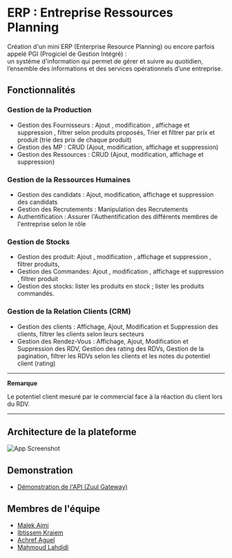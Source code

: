 
# ERP : Entreprise Ressources Planning

Création d'un mini ERP (Enterprise Resource Planning) ou encore parfois appelé PGI (Progiciel de Gestion Intégré) :  
un systéme d'information qui permet de gérer et suivre au quotidien, l’ensemble des informations et des services opérationnels d’une entreprise.


## Fonctionnalités

### Gestion de la Production 
- Gestion des Fournisseurs : Ajout , modification , affichage et suppression , filtrer selon produits proposés, Trier et filtrer par prix et produit (trie des prix de chaque produit)
- Gestion des MP : CRUD (Ajout, modification, affichage et suppression)
- Gestion des Ressources : CRUD (Ajout, modification, affichage et suppression)

### Gestion de la Ressources Humaines
- Gestion des candidats : Ajout, modification, affichage et suppression des candidats
- Gestion des Recrutements : Manipulation des Recrutements 
- Authentification : Assurer l'Authentification des différents membres de l'entreprise selon le rôle

### Gestion de Stocks
- Gestion des produit: Ajout , modification , affichage et suppression , filtrer produits,
- Gestion des Commandes: Ajout , modification , affichage et suppression , filtrer produit
- Gestion des stocks: lister les produits en stock ; lister les produits commandés.

### Gestion de la Relation Clients (CRM)
- Gestion des clients : Affichage, Ajout, Modification et Suppression des clients, filtrer les clients selon leurs secteurs
- Gestion des Rendez-Vous : Affichage, Ajout, Modification et Suppression des RDV, Gestion des rating des RDVs, Gestion de la pagination, filtrer les RDVs selon les clients et les notes du potentiel client (rating)
---
**Remarque**

Le potentiel client mesuré par le commercial face à la réaction du client lors du RDV.

---





## Architecture de la plateforme

![App Screenshot](https://ucarecdn.com/5081c764-f5ac-4cb7-bd08-6f902d850071/)


## Demonstration

- [Démonstration de l'API (Zuul Gateway)](https://zuul-gateway-erp.herokuapp.com/routes)


## Membres de l'équipe

- [Malek Ajmi](https://www.github.com/ajmimalek)
- [Ibtissem Kraiem](https://www.github.com/ibtissemkr)
- [Achref Aguel](https://www.github.com/achref-hub)
- [Mahmoud Lahdidi](https://www.github.com/Mahmoudhadidi)


